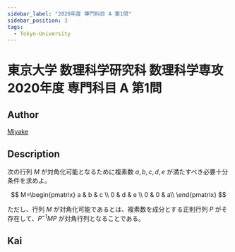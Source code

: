 ```yaml
---
sidebar_label: "2020年度 専門科目 A 第1問"
sidebar_position: 3
tags:
  - Tokyo-University
---
```

# 東京大学 数理科学研究科 数理科学専攻 2020年度 専門科目 A 第1問

## **Author**
[Miyake](https://miyake.github.io/exams/index.html)

## **Description**
次の行列 $M$ が対角化可能となるために複素数 $a,b,c,d,e$ が満たすべき必要十分条件を求めよ。

$$
M=\begin{pmatrix}
a & b & c \\
0 & d & e \\
0 & 0 & a\\
\end{pmatrix}
$$

ただし、行列 $M$ が対角化可能であるとは、複素数を成分とする正則行列 $P$ がそ存在して、$P^{-1}MP$ が対角行列となることである。

## **Kai**
